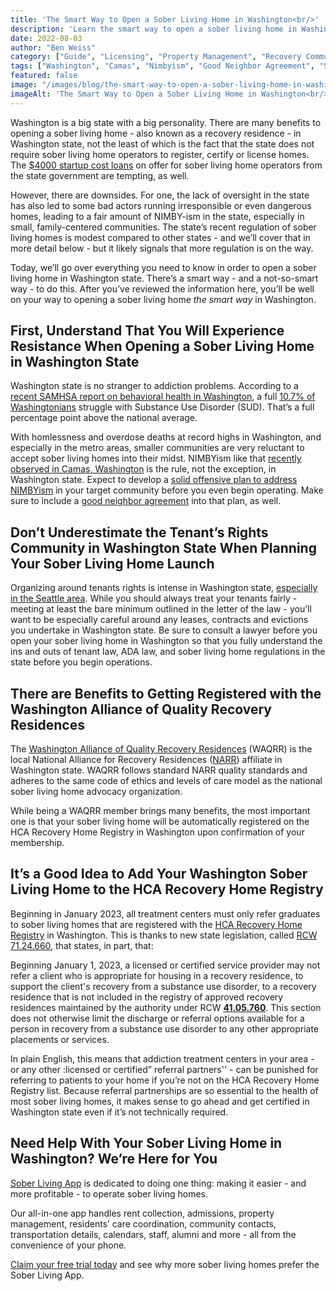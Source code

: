 ```yaml
---
title: 'The Smart Way to Open a Sober Living Home in Washington<br/>'
description: 'Learn the smart way to open a sober living home in Washington (WA). Get key insights & strategies (Aug 2022 guide).'
date: 2022-08-03
author: "Ben Weiss"
category: ["Guide", "Licensing", "Property Management", "Recovery Community", "Regulations", "Sober Living Management"]
tags: ["Washington", "Camas", "Nimbyism", "Good Neighbor Agreement", "Seattle", "Tenants Rights", "Landlord Law", "Evictions", "Waqrr", "Hca Recovery Home Registry"]
featured: false
image: "/images/blog/the-smart-way-to-open-a-sober-living-home-in-washington.jpg"
imageAlt: 'The Smart Way to Open a Sober Living Home in Washington<br/>'
---
```


Washington is a big state with a big personality. There are many benefits to opening a sober living home - also known as a recovery residence - in Washington state, not the least of which is the fact that the state does not require sober living home operators to register, certify or license homes. The [$4000 startup cost loans](<https://www.hca.wa.gov/assets/program/operating-loan-for-recovery-residence-form.pdf>) on offer for sober living home operators from the state government are tempting, as well. 

However, there are downsides. For one, the lack of oversight in the state has also led to some bad actors running irresponsible or even dangerous homes, leading to a fair amount of NIMBY-ism in the state, especially in small, family-centered communities. The state’s recent regulation of sober living homes is modest compared to other states - and we’ll cover that in more detail below - but it likely signals that more regulation is on the way. 

Today, we’ll go over everything you need to know in order to open a sober living home in Washington state. There’s a smart way - and a not-so-smart way - to do this. After you’ve reviewed the information here, you’ll be well on your way to opening a sober living home _the smart way_ in Washington. 

## First, Understand That You Will Experience Resistance When Opening a Sober Living Home in Washington State

Washington state is no stranger to addiction problems. According to a [recent SAMHSA report on behavioral health in Washington](<https://www.samhsa.gov/data/sites/default/files/reports/rpt32864/Washington-BH-Barometer_Volume6.pdf>), a full [10.7% of Washingtonians](<https://www.recoverycafecc.org/about-us>) struggle with Substance Use Disorder (SUD). That’s a full percentage point above the national average. 

With homlessness and overdose deaths at record highs in Washington, and especially in the metro areas, smaller communities are very reluctant to accept sober living homes into their midst. NIMBYism like that [recently observed in Camas, Washington](<https://www.camaspostrecord.com/news/2022/apr/07/camas-move-to-limit-drug-rehabs-and-sober-living-homes-risks-violating-law/>) is the rule, not the exception, in Washington state. Expect to develop a [solid offensive plan to address NIMBYism](<https://soberlivingapp.com/sober-living-app-blog/2019/11/19/dealing-with-nimbys-at-your-sober-living-housenbsp>) in your target community before you even begin operating. Make sure to include a [good neighbor agreement](<https://soberlivingapp.com/sober-living-app-blog/2021/9/21/how-to-write-an-awesome-good-neighbor-agreement-for-your-sober-living-home>) into that plan, as well. 

## Don’t Underestimate the Tenant’s Rights Community in Washington State When Planning Your Sober Living Home Launch

Organizing around tenants rights is intense in Washington state, [especially in the Seattle area](<https://www.seattletimes.com/seattle-news/homeless/for-tenants-living-in-transitional-housing-here-are-some-helpful-things-to-know/>). While you should always treat your tenants fairly - meeting at least the bare minimum outlined in the letter of the law - you’ll want to be especially careful around any leases, contracts and evictions you undertake in Washington state. Be sure to consult a lawyer before you open your sober living home in Washington so that you fully understand the ins and outs of tenant law, ADA law, and sober living home regulations in the state before you begin operations.

## There are Benefits to Getting Registered with the Washington Alliance of Quality Recovery Residences

The [Washington Alliance of Quality Recovery Residences](<https://www.waqrr.org/>) (WAQRR) is the local National Alliance for Recovery Residences ([NARR](<https://narronline.org/>)) affiliate in Washington state. WAQRR follows standard NARR quality standards and adheres to the same code of ethics and levels of care model as the national sober living home advocacy organization. 

While being a WAQRR member brings many benefits, the most important one is that your sober living home will be automatically registered on the HCA Recovery Home Registry in Washington upon confirmation of your membership. 

## It’s a Good Idea to Add Your Washington Sober Living Home to the HCA Recovery Home Registry

Beginning in January 2023, all treatment centers must only refer graduates to sober living homes that are registered with the [HCA Recovery Home Registry](<https://hca-tableau.watech.wa.gov/t/51/views/ResidenceOxfordHouseLocations/Dashboard?%3AisGuestRedirectFromVizportal=y&%3Aembed=y>) in Washington. This is thanks to new state legislation, called [RCW 71.24.660](<https://app.leg.wa.gov/RCW/default.aspx?cite=71.24.660>), that states, in part, that: 

Beginning January 1, 2023, a licensed or certified service provider may not refer a client who is appropriate for housing in a recovery residence, to support the client's recovery from a substance use disorder, to a recovery residence that is not included in the registry of approved recovery residences maintained by the authority under RCW [**41.05.760**](<http://app.leg.wa.gov/RCW/default.aspx?cite=41.05.760>). This section does not otherwise limit the discharge or referral options available for a person in recovery from a substance use disorder to any other appropriate placements or services.

In plain English, this means that addiction treatment centers in your area - or any other :licensed or certified” referral partners'' - can be punished for referring to patients to your home if you’re not on the HCA Recovery Home Registry list. Because referral partnerships are so essential to the health of most sober living homes, it makes sense to go ahead and get certified in Washington state even if it’s not technically required.

## Need Help With Your Sober Living Home in Washington? We’re Here for You

[Sober Living App](<../../../../index.html>) is dedicated to doing one thing: making it easier - and more profitable - to operate sober living homes. 

Our all-in-one app handles rent collection, admissions, property management, residents’ care coordination, community contacts, transportation details, calendars, staff, alumni and more - all from the convenience of your phone. 

[Claim your free trial today](<https://behavehealth.com/get-started>) and see why more sober living homes prefer the Sober Living App.